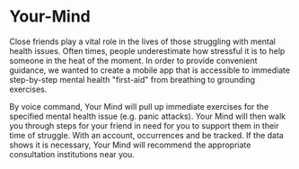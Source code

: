 # Your-Mind
Close friends play a vital role in the lives of those struggling with mental health issues. Often times, people underestimate how stressful it is to help someone in the heat of the moment. In order to provide convenient guidance, we wanted to create a mobile app that is accessible to immediate step-by-step mental health "first-aid" from breathing to grounding exercises.

By voice command, Your Mind will pull up immediate exercises for the specified mental health issue (e.g. panic attacks). Your Mind will then walk you through steps for your friend in need for you to support them in their time of struggle. With an account, occurrences and be tracked. If the data shows it is necessary, Your Mind will recommend the appropriate consultation institutions near you.
